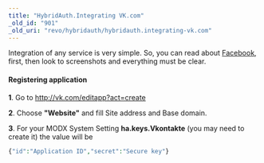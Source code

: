 ```yaml
---
title: "HybridAuth.Integrating VK.com"
_old_id: "901"
_old_uri: "revo/hybridauth/hybridauth.integrating-vk.com"
---
```


Integration of any service is very simple. So, you can read about [Facebook](http://rtfm.modx.com/display/ADDON/HybridAuth.Integrating+Google), first, then look to screenshots and everything must be clear.

#### Registering application

**1**. Go to <http://vk.com/editapp?act=create>

**2**. Choose **"Website"** and fill Site address and Base domain.

**3**. For your MODX System Setting **ha.keys.Vkontakte** (you may need to create it) the value will be

``` php
{"id":"Application ID","secret":"Secure key"}
```
